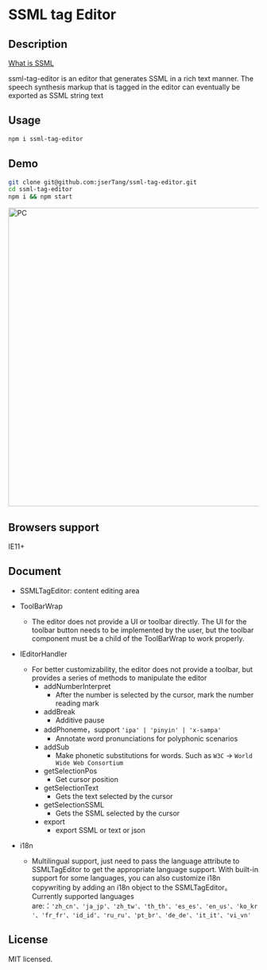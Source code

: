 # SSML tag Editor

## Description

[What is SSML](https://learn.microsoft.com/en-us/azure/ai-services/speech-service/speech-synthesis-markup)

ssml-tag-editor is an editor that generates SSML in a rich text manner. The speech synthesis markup that is tagged in the editor can eventually be exported as SSML string text

## Usage
```bash
npm i ssml-tag-editor
```

## Demo 
```bash
git clone git@github.com:jserTang/ssml-tag-editor.git
cd ssml-tag-editor
npm i && npm start
```
<img src="https://s2.loli.net/2024/05/30/jai4cNeGFsuTWQB.png" style="width: 600px;" alt="PC">

## Browsers support
IE11+

## Document
- SSMLTagEditor: content editing area

- ToolBarWrap
    - The editor does not provide a UI or toolbar directly. The UI for the toolbar button needs to be implemented by the user, but the toolbar component must be a child of the ToolBarWrap to work properly.

- IEditorHandler
    - For better customizability, the editor does not provide a toolbar, but provides a series of methods to manipulate the editor
        - addNumberInterpret
            - After the number is selected by the cursor, mark the number reading mark
        - addBreak
            - Additive pause
        - addPhoneme，support `'ipa' | 'pinyin' | 'x-sampa'`
            - Annotate word pronunciations for polyphonic scenarios
        - addSub
            - Make phonetic substitutions for words. Such as `W3C` -> `World Wide Web Consortium`
        - getSelectionPos
            - Get cursor position
        - getSelectionText
            - Gets the text selected by the cursor
        - getSelectionSSML
            - Gets the SSML selected by the cursor
        - export
            - export SSML or text or json

- i18n
    - Multilingual support, just need to pass the language attribute to SSMLTagEditor to get the appropriate language support. With built-in support for some languages, you can also customize i18n copywriting by adding an i18n object to the SSMLTagEditor。Currently supported languages are:：`'zh_cn'、'ja_jp'、'zh_tw'、'th_th'、'es_es'、'en_us'、'ko_kr'、'fr_fr'、'id_id'、'ru_ru'、'pt_br'、'de_de'、'it_it'、'vi_vn'`

## License
MIT licensed.